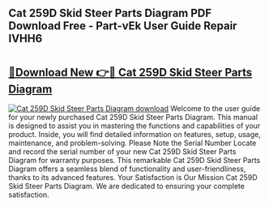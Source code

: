 ## Cat 259D Skid Steer Parts Diagram PDF Download Free - Part-vEk User Guide Repair IVHH6

# <h2><a href="http://dfsae5.blite.top/?on=Cat+259D+Skid+Steer+Parts+Diagram">🔗Download New 👉🔴 Cat 259D Skid Steer Parts Diagram</a></h2>

[![Cat 259D Skid Steer Parts Diagram download](https://i.imgur.com/lujVjoI.png)](http://dfsae5.blite.top/?on=Cat+259D+Skid+Steer+Parts+Diagram)
Welcome to the user guide for your newly purchased Cat 259D Skid Steer Parts Diagram. This manual is designed to assist you in mastering the functions and capabilities of your product. Inside, you will find detailed information on features, setup, usage, maintenance, and problem-solving. Please Note the Serial Number Locate and record the serial number of your new Cat 259D Skid Steer Parts Diagram for warranty purposes. This remarkable Cat 259D Skid Steer Parts Diagram offers a seamless blend of functionality and user-friendliness, thanks to its advanced features. Your Satisfaction is Our Mission Cat 259D Skid Steer Parts Diagram. We are dedicated to ensuring your complete satisfaction.
